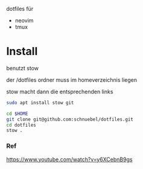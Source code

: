
dotfiles für

- neovim
- tmux


# Install
benutzt stow

der /dotfiles ordner muss im homeverzeichnis liegen

stow macht dann die entsprechenden links

``` bash
sudo apt install stow git
```

``` bash
cd $HOME
git clone git@github.com:schnuebel/dotfiles.git 
cd dotfiles
stow .
```


### Ref
https://www.youtube.com/watch?v=y6XCebnB9gs
